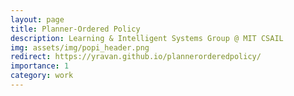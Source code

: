 ```yaml
---
layout: page
title: Planner-Ordered Policy
description: Learning & Intelligent Systems Group @ MIT CSAIL
img: assets/img/popi_header.png
redirect: https://yravan.github.io/plannerorderedpolicy/
importance: 1
category: work
---
```

